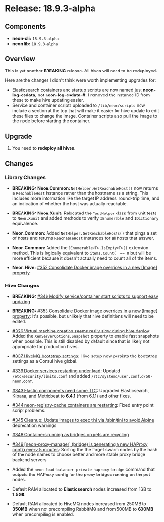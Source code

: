 # Release: 18.9.3-alpha

## Components

* **neon-cli:** `18.9.3-alpha`
* **neon lib:** `18.9.3-alpha`

## Overview

This is yet another **BREAKING** release.  All hives will need to be redeployed.

Here are the changes I didn't think were worth implementing upgrades for:

* Elasticsearch containers and startup scripts are now named just **neon-log-esdata**, not **neon-log-esdata-#**.  I removed the instance ID from these to make hive updating easier.
* Service and container scripts uploaded to `/lib/neon/scripts` now include a section at the top that will make it easier for hive update to edit these files to change the image.  Container scripts also pull the image to the node before starting the container.

## Upgrade

1. You need to **redeploy all hives**.

## Changes

### Library Changes

* **BREAKING:** **Neon.Common:** `NetHelper.GetReachableHost()` now returns a `ReachableHost` instance rather than the hostname as a string.  This includes more information like the target IP address, round-trip time, and an indication of whether the host was actually reachable.
* **BREAKING:** **Neon.Xunit:** Relocated the `TestHelper` class from unit tests to `Neon.Xunit` and added methods to verify `IEnumerable` and `IDictionary` equivalence.

* **Neon.Common:** Added `NetHelper.GetReachableHosts()` that pings a set of hosts and returns `ReachableHost` instances for all hosts that answer.
* **Neon.Common:** Added the `IEnumerable<T>.IsEmpty<T>()` extension method.  This is logically equivalent to `items.Count() == 0` but will be more efficient because it doesn't actually need to count all of the items.
* **Neon.Hive:** [#353 Consolidate Docker image overrides in a new [Image] property](https://github.com/jefflill/NeonForge/issues/353)

### Hive Changes

* **BREAKING:** [#346 Modify service/container start scripts to support easy updating](https://github.com/jefflill/NeonForge/issues/346)
* **BREAKING:** [#353 Consolidate Docker image overrides in a new [Image] property](https://github.com/jefflill/NeonForge/issues/353): It's possible, but unlikely that hive definitions will need to be edited.

* [#326 Virtual machine creation seems really slow during hive deploy](https://github.com/jefflill/NeonForge/issues/326): Added the `XenServerOptions.Snapshot` property to enable fast snapshots when possible.  This is still disabled by default since that is likely not appropriate for production hives.
* [#337 HiveMQ bootstrap settings](https://github.com/jefflill/NeonForge/issues/337): Hive setup now persists the bootstrap settings as a Consul hive global.
* [#339 Docker services restarting under load](https://github.com/jefflill/NeonForge/issues/339): Updated `/etc/security/limits.conf` and added `/etc/systemd/user.conf.d/50-neon.conf`.
* [#343 Elastic components need some TLC](https://github.com/jefflill/NeonForge/issues/343): Upgraded Elasticsearch, Kibana, and Metricbeat to **6.4.1** (from 6.1.1) and other fixes.
* [#344 neon-registry-cache containers are restarting](https://github.com/jefflill/NeonForge/issues/344): Fixed entry point script problems.
* [#345 Cleanup: Update images to exec tini via /sbin/tini to avoid Alpine deprecation warnings](https://github.com/jefflill/NeonForge/issues/345)
* [#348 Containers running as bridges on pets are recycling](https://github.com/jefflill/NeonForge/issues/348)
* [#349 [neon-proxy-manager] (bridge) is generating a new HAProxy config every 5 minutes](https://github.com/jefflill/NeonForge/issues/349): Sorting the the target swarm nodes by the hash of the node names to choose better and more stable proxy bridge backend servers.

* Added the `neon load-balancer private haproxy-bridge` command that outputs the HAProxy config for the proxy bridges running on the pet nodes.
* Default RAM allocated to **Elasticsearch** nodes increased from 1GB to **1.5GB**.
* Default RAM allocated to HiveMQ nodes increased from 250MB to **350MB** when not precompiling RabbitMQ and from 500MB to **600MB** when precompiling is enabled.